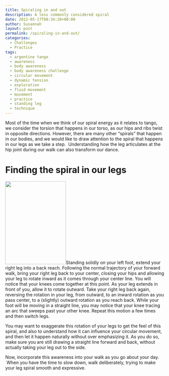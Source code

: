 ```yaml
---
title: Spiraling in and out
description: A less commonly considered spiral
date: 2012-05-17T08:34:20+00:00
author: Susannah
layout: post
permalink: /spiraling-in-and-out/
categories:
  - Challenges
  - Practice
tags:
  - argentine tango
  - awareness
  - body awareness
  - body awareness challenge
  - circular movement
  - dynamic tension
  - exploration
  - fluid movement
  - movement
  - practice
  - standing leg
  - technique
---
```


Most of the time when we think of our spiral energy as it relates to
tango, we consider the torsion that happens in our torso, as our hips
and ribs twist in opposite directions. However, there are many other
&#8220;spirals&#8221; that happen in our bodies, and we would like
to draw attention to the spiral that happens in our legs as we take a
step.  Understanding how the leg articulates at the hip joint during
our walk can also transform our dance.

# Finding the spiral in our legs

[<img class="alignleft size-full
wp-image-131540" title="femoral spiral" alt=""
src="http://tangobreath.com/wp-content/uploads/2012/05/femoral-rotation.jpg"
width="192" height="263"
/>](http://tangobreath.com/wp-content/uploads/2012/05/femoral-rotation.jpg)Standing
solidly on your left foot, extend your right leg into a back
reach. Following the normal trajectory of your forward walk, bring
your right leg back to your center, closing your hips and allowing
your leg to rotate inward as it comes through your center line. You
will notice that your knees come together at this point. As your leg
extends in front of you, allow it to rotate outward. Take your right
leg back again, reversing the rotation in your leg, from outward, to an
inward rotation as you pass center, to a (slightly) outward rotation
as you reach back. While your foot will be moving in a straight line,
you may notice that your knee tracing an arc that sweeps past your other
knee. Repeat this motion a few times and then switch legs.

You may want to exaggerate this rotation of your legs to get the feel of
this spiral, and also to understand how it can influence your circular
movement, and then let it happen naturally without over emphasizing it. As
you do so, make sure you are still drawing a straight line forward and
back, without actually taking your leg out to the side.

Now, incorporate this awareness into your walk as you go about your
day.  When you have the time to slow down, walk deliberately, trying
to make your leg spiral smooth and expressive.
